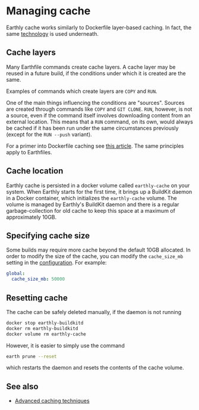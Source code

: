 # Managing cache

Earthly cache works similarly to Dockerfile layer-based caching. In fact, the same [technology](https://github.com/moby/buildkit) is used underneath.

## Cache layers

Many Earthfile commands create cache layers. A cache layer may be reused in a future build, if the conditions under which it is created are the same.

Examples of commands which create layers are `COPY` and `RUN`.

One of the main things influencing the conditions are "sources". Sources are created through commands like `COPY` and `GIT CLONE`. `RUN`, however, is not a source, even if the command itself involves downloading content from an external location. This means that a `RUN` command, on its own, would always be cached if it has been run under the same circumstances previously (except for the `RUN --push` variant).

For a primer into Dockerfile caching see [this article](https://pythonspeed.com/articles/docker-caching-model/). The same principles apply to Earthfiles.

## Cache location

Earthly cache is persisted in a docker volume called `earthly-cache` on your system. When Earthly starts for the first time, it brings up a BuildKit daemon in a Docker container, which initializes the `earthly-cache` volume. The volume is managed by Earthly's BuildKit daemon and there is a regular garbage-collection for old cache to keep this space at a maximum of approximately 10GB.

## Specifying cache size

Some builds may require more cache beyond the default 10GB allocated. In order to modify the size of the cache, you can modify the `cache_size_mb` setting in the [configuration](../earth-config/earth-config.md). For example:

```yaml
global:
  cache_size_mb: 50000
```

## Resetting cache

The cache can be safely deleted manually, if the daemon is not running

```bash
docker stop earthly-buildkitd
docker rm earthly-buildkitd
docker volume rm earthly-cache
```

However, it is easier to simply use the command

```bash
earth prune --reset
```

which restarts the daemon and resets the contents of the cache volume.

## See also

* [Advanced caching techniques](./advanced-caching.md)
